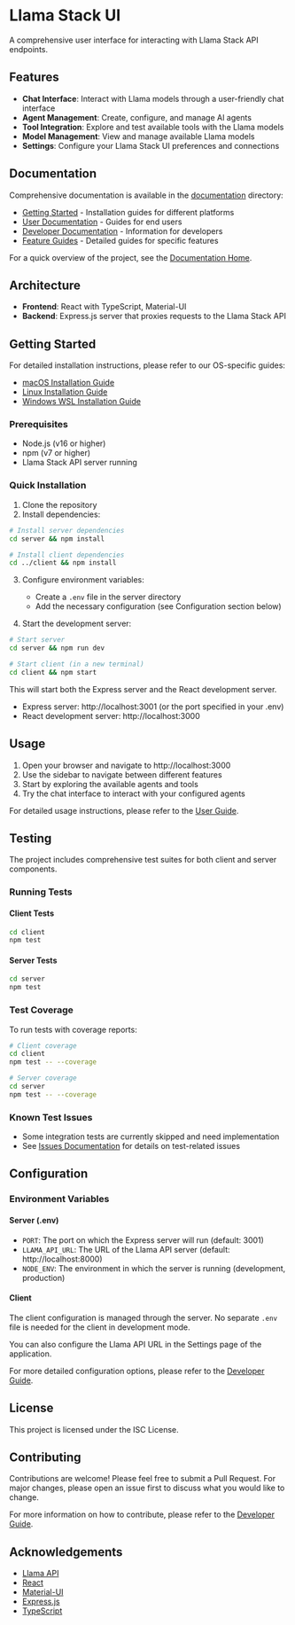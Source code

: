 # Llama Stack UI

A comprehensive user interface for interacting with Llama Stack API endpoints.

## Features

- **Chat Interface**: Interact with Llama models through a user-friendly chat interface
- **Agent Management**: Create, configure, and manage AI agents
- **Tool Integration**: Explore and test available tools with the Llama models
- **Model Management**: View and manage available Llama models
- **Settings**: Configure your Llama Stack UI preferences and connections

## Documentation

Comprehensive documentation is available in the [documentation](./documentation) directory:

- [Getting Started](./documentation/getting-started/README.md) - Installation guides for different platforms
- [User Documentation](./documentation/user/README.md) - Guides for end users
- [Developer Documentation](./documentation/developer/README.md) - Information for developers
- [Feature Guides](./documentation/guides/README.md) - Detailed guides for specific features

For a quick overview of the project, see the [Documentation Home](./documentation/README.md).

## Architecture

- **Frontend**: React with TypeScript, Material-UI
- **Backend**: Express.js server that proxies requests to the Llama Stack API

## Getting Started

For detailed installation instructions, please refer to our OS-specific guides:

- [macOS Installation Guide](./documentation/getting-started/installation_macos.md)
- [Linux Installation Guide](./documentation/getting-started/installation_linux.md)
- [Windows WSL Installation Guide](./documentation/getting-started/installation_windows_wsl.md)

### Prerequisites

- Node.js (v16 or higher)
- npm (v7 or higher)
- Llama Stack API server running

### Quick Installation

1. Clone the repository
2. Install dependencies:

```bash
# Install server dependencies
cd server && npm install

# Install client dependencies
cd ../client && npm install
```

3. Configure environment variables:
   - Create a `.env` file in the server directory
   - Add the necessary configuration (see Configuration section below)

4. Start the development server:

```bash
# Start server
cd server && npm run dev

# Start client (in a new terminal)
cd client && npm start
```

This will start both the Express server and the React development server.

- Express server: http://localhost:3001 (or the port specified in your .env)
- React development server: http://localhost:3000

## Usage

1. Open your browser and navigate to http://localhost:3000
2. Use the sidebar to navigate between different features
3. Start by exploring the available agents and tools
4. Try the chat interface to interact with your configured agents

For detailed usage instructions, please refer to the [User Guide](./documentation/user/user_guide.md).

## Testing

The project includes comprehensive test suites for both client and server components.

### Running Tests

#### Client Tests
```bash
cd client
npm test
```

#### Server Tests
```bash
cd server
npm test
```

### Test Coverage

To run tests with coverage reports:

```bash
# Client coverage
cd client
npm test -- --coverage

# Server coverage
cd server
npm test -- --coverage
```

### Known Test Issues

- Some integration tests are currently skipped and need implementation
- See [Issues Documentation](./documentation/developer/ISSUES.md) for details on test-related issues

## Configuration

### Environment Variables

#### Server (.env)
- `PORT`: The port on which the Express server will run (default: 3001)
- `LLAMA_API_URL`: The URL of the Llama API server (default: http://localhost:8000)
- `NODE_ENV`: The environment in which the server is running (development, production)

#### Client
The client configuration is managed through the server. No separate `.env` file is needed for the client in development mode.

You can also configure the Llama API URL in the Settings page of the application.

For more detailed configuration options, please refer to the [Developer Guide](./documentation/developer/developer_guide.md).

## License

This project is licensed under the ISC License.

## Contributing

Contributions are welcome! Please feel free to submit a Pull Request. For major changes, please open an issue first to discuss what you would like to change.

For more information on how to contribute, please refer to the [Developer Guide](./documentation/developer/developer_guide.md).

## Acknowledgements

- [Llama API](https://github.com/solaius/llama-api)
- [React](https://reactjs.org/)
- [Material-UI](https://mui.com/)
- [Express.js](https://expressjs.com/)
- [TypeScript](https://www.typescriptlang.org/)